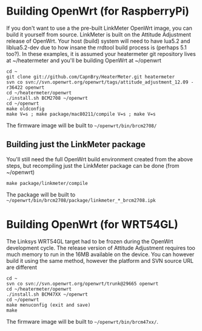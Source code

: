 # Building OpenWrt (for RaspberryPi)
If you don't want to use a the pre-built LinkMeter OpenWrt image, you can build it yourself from source.  LinkMeter is built on the Attitude Adjustment release of OpenWrt. Your host (build) system will need to have lua5.2 and liblua5.2-dev due to how insane the rrdtool build process is (perhaps 5.1 too?). In these examples, it is assumed your heatermeter git repository lives at ~/heatermeter and you'll be building OpenWrt at ~/openwrt

    cd ~
    git clone git://github.com/CapnBry/HeaterMeter.git heatermeter
    svn co svn://svn.openwrt.org/openwrt/tags/attitude_adjustment_12.09 -r36422 openwrt
    cd ~/heatermeter/openwrt
    ./install.sh BCM2708 ~/openwrt
    cd ~/openwrt
    make oldconfig
    make V=s ; make package/mac80211/compile V=s ; make V=s

The firmware image will be built to `~/openwrt/bin/brcm2708/`

## Building just the LinkMeter package
You'll still need the full OpenWrt build environment created from the above steps, but recompiling just the LinkMeter package can be done (from ~/openwrt)

    make package/linkmeter/compile

The package will be built to `~/openwrt/bin/brcm2708/package/linkmeter_*_brcm2708.ipk`

# Building OpenWrt (for WRT54GL)
The Linksys WRT54GL target had to be frozen during the OpenWrt development cycle. The release version of Attitude Adjustment requires too much memory to run in the 16MB available on the device. You can however build  it using the same method, however the platform and SVN source URL are different

    cd ~
    svn co svn://svn.openwrt.org/openwrt/trunk@29665 openwrt
    cd ~/heatermeter/openwrt
    ./install.sh BCM47XX ~/openwrt
    cd ~/openwrt
    make menuconfig (exit and save)
    make

The firmware image will be built to `~/openwrt/bin/brcm47xx/`.
